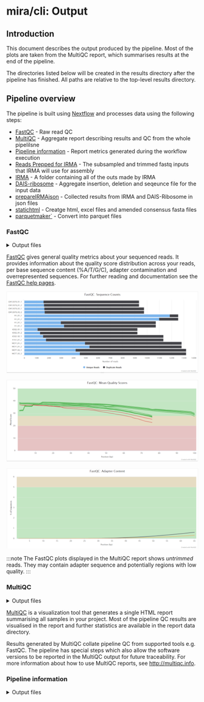 # mira/cli: Output

## Introduction

This document describes the output produced by the pipeline. Most of the plots are taken from the MultiQC report, which summarises results at the end of the pipeline.

The directories listed below will be created in the results directory after the pipeline has finished. All paths are relative to the top-level results directory.

<!-- TODO nf-core: Write this documentation describing your workflow's output -->

## Pipeline overview

The pipeline is built using [Nextflow](https://www.nextflow.io/) and processes data using the following steps:

- [FastQC](#fastqc) - Raw read QC
- [MultiQC](#multiqc) - Aggregate report describing results and QC from the whole pipelilsne
- [Pipeline information](#pipeline-information) - Report metrics generated during the workflow execution
- [Reads Prepped for IRMA](#reads-prepped-for-irma) - The subsampled and trimmed fastq inputs that IRMA will use for assembly
- [IRMA](#irma-outputs) - A folder containing all of the outs made by IRMA
- [DAIS-ribosome](dais-ribosome-outputs) - Aggregate insertion, deletion and seqeunce file for the input data
- [prepareIRMAjson](#prepare-IRMA-json) - Collected results from IRMA and DAIS-Ribosome in json files
- [statichtml](#static-html) - Creatge html, excel files and amended consensus fasta files
- [parquetmaker`](#parquet-maker) - Convert into parquet files

### FastQC

<details markdown="1">
<summary>Output files</summary>

- `fastqc/`
  - `*_fastqc.html`: FastQC report containing quality metrics.
  - `*_fastqc.zip`: Zip archive containing the FastQC report, tab-delimited data file and plot images.

</details>

[FastQC](http://www.bioinformatics.babraham.ac.uk/projects/fastqc/) gives general quality metrics about your sequenced reads. It provides information about the quality score distribution across your reads, per base sequence content (%A/T/G/C), adapter contamination and overrepresented sequences. For further reading and documentation see the [FastQC help pages](http://www.bioinformatics.babraham.ac.uk/projects/fastqc/Help/).

![MultiQC - FastQC sequence counts plot](images/mqc_fastqc_counts.png)

![MultiQC - FastQC mean quality scores plot](images/mqc_fastqc_quality.png)

![MultiQC - FastQC adapter content plot](images/mqc_fastqc_adapter.png)

:::note
The FastQC plots displayed in the MultiQC report shows _untrimmed_ reads. They may contain adapter sequence and potentially regions with low quality.
:::

### MultiQC

<details markdown="1">
<summary>Output files</summary>

- `multiqc/`
  - `multiqc_report.html`: a standalone HTML file that can be viewed in your web browser.
  - `multiqc_data/`: directory containing parsed statistics from the different tools used in the pipeline.
  - `multiqc_plots/`: directory containing static images from the report in various formats.

</details>

[MultiQC](http://multiqc.info) is a visualization tool that generates a single HTML report summarising all samples in your project. Most of the pipeline QC results are visualised in the report and further statistics are available in the report data directory.

Results generated by MultiQC collate pipeline QC from supported tools e.g. FastQC. The pipeline has special steps which also allow the software versions to be reported in the MultiQC output for future traceability. For more information about how to use MultiQC reports, see <http://multiqc.info>.

### Pipeline information

<details markdown="1">
<summary>Output files</summary>

- `pipeline_info/`
  - Reports generated by Nextflow: `execution_report.html`, `execution_timeline.html`, `execution_trace.txt` and `pipeline_dag.dot`/`pipeline_dag.svg`.
  - Reports generated by the pipeline: `pipeline_report.html`, `pipeline_report.txt` and `software_versions.yml`. The `pipeline_report*` files will only be present if the `--email` / `--email_on_fail` parameter's are used when running the pipeline.
  - Reformatted samplesheet files used as input to the pipeline: `samplesheet.valid.csv`.
  - Parameters used by the pipeline run: `params.json`.

### Reads Prepped for IRMA

<details markdown="1">
<summary>Output files</summary>

- `reads_prepped_for_IRMA/`
  - Subsampled read in fastq file
  - trimmed reads in fastq files for those experiment taypes that require trimming

</details>

### IRMA

A folder containing all of the outs made by IRMA
<details markdown="1">
<summary>Output files</summary>

- `reads_prepped_for_IRMA/`
  - Subsampled read in fastq file
  - trimmed reads in fastq files for those experiment taypes that require trimming

</details>

- [DAIS-ribosome](https://hub.docker.com/r/cdcgov/dais-ribosome) - Aggregate insertion, deletion and seqeunce file for the input data
- [prepareIRMAjson](#prepare-IRMA-json) - Collected results from IRMA and DAIS-Ribosome in json files
- [statichtml](#static-html) - Creatge html, excel files and amended consensus fasta files
- [parquetmaker`](#parquet-maker) - Convert into parquet files

[Nextflow](https://www.nextflow.io/docs/latest/tracing.html) provides excellent functionality for generating various reports relevant to the running and execution of the pipeline. This will allow you to troubleshoot errors with the running of the pipeline, and also provide you with other information such as launch commands, run times and resource usage.
